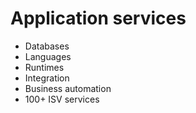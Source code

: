 # Application services

* Databases
* Languages
* Runtimes
* Integration
* Business automation
* 100+ ISV services
